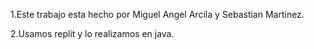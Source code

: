 1.Este trabajo esta hecho por Miguel Angel Arcila y Sebastian Martinez.

2.Usamos replit y lo realizamos en java.

